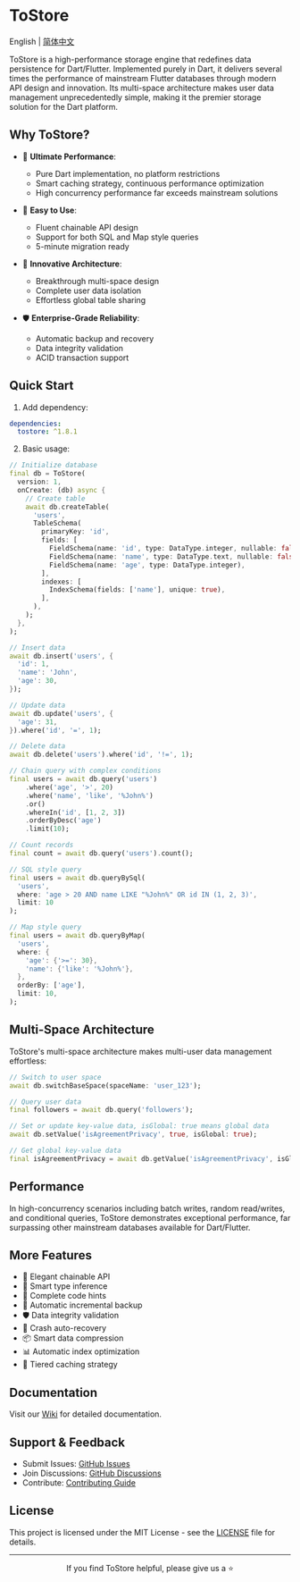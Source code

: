 # ToStore

English | [简体中文](README.md)

ToStore is a high-performance storage engine that redefines data persistence for Dart/Flutter. Implemented purely in Dart, it delivers several times the performance of mainstream Flutter databases through modern API design and innovation. Its multi-space architecture makes user data management unprecedentedly simple, making it the premier storage solution for the Dart platform.

## Why ToStore?

- 🚀 **Ultimate Performance**: 
  - Pure Dart implementation, no platform restrictions
  - Smart caching strategy, continuous performance optimization
  - High concurrency performance far exceeds mainstream solutions

- 🎯 **Easy to Use**: 
  - Fluent chainable API design
  - Support for both SQL and Map style queries
  - 5-minute migration ready

- 🔄 **Innovative Architecture**: 
  - Breakthrough multi-space design
  - Complete user data isolation
  - Effortless global table sharing

- 🛡️ **Enterprise-Grade Reliability**: 
  - Automatic backup and recovery
  - Data integrity validation
  - ACID transaction support

## Quick Start

1. Add dependency:

```yaml
dependencies:
  tostore: ^1.8.1
```

2. Basic usage:

```dart
// Initialize database
final db = ToStore(
  version: 1,
  onCreate: (db) async {
    // Create table
    await db.createTable(
      'users',
      TableSchema(
        primaryKey: 'id',
        fields: [
          FieldSchema(name: 'id', type: DataType.integer, nullable: false),
          FieldSchema(name: 'name', type: DataType.text, nullable: false),
          FieldSchema(name: 'age', type: DataType.integer),
        ],
        indexes: [
          IndexSchema(fields: ['name'], unique: true),
        ],
      ),
    );
  },
);

// Insert data
await db.insert('users', {
  'id': 1,
  'name': 'John',
  'age': 30,
});

// Update data
await db.update('users', {
  'age': 31,
}).where('id', '=', 1);

// Delete data
await db.delete('users').where('id', '!=', 1);

// Chain query with complex conditions
final users = await db.query('users')
    .where('age', '>', 20)
    .where('name', 'like', '%John%')
    .or()
    .whereIn('id', [1, 2, 3])
    .orderByDesc('age')
    .limit(10);

// Count records
final count = await db.query('users').count();

// SQL style query
final users = await db.queryBySql(
  'users',
  where: 'age > 20 AND name LIKE "%John%" OR id IN (1, 2, 3)',
  limit: 10
);

// Map style query
final users = await db.queryByMap(
  'users',
  where: {
    'age': {'>=': 30},
    'name': {'like': '%John%'},
  },
  orderBy: ['age'],
  limit: 10,
);
```

## Multi-Space Architecture

ToStore's multi-space architecture makes multi-user data management effortless:

```dart
// Switch to user space
await db.switchBaseSpace(spaceName: 'user_123');

// Query user data
final followers = await db.query('followers');

// Set or update key-value data, isGlobal: true means global data
await db.setValue('isAgreementPrivacy', true, isGlobal: true);

// Get global key-value data
final isAgreementPrivacy = await db.getValue('isAgreementPrivacy', isGlobal: true);
```

## Performance

In high-concurrency scenarios including batch writes, random read/writes, and conditional queries, ToStore demonstrates exceptional performance, far surpassing other mainstream databases available for Dart/Flutter.

## More Features

- 💫 Elegant chainable API
- 🎯 Smart type inference
- 📝 Complete code hints
- 🔐 Automatic incremental backup
- 🛡️ Data integrity validation
- 🔄 Crash auto-recovery
- 📦 Smart data compression
- 📊 Automatic index optimization
- 💾 Tiered caching strategy

## Documentation

Visit our [Wiki](https://github.com/tocreator/tostore) for detailed documentation.

## Support & Feedback

- Submit Issues: [GitHub Issues](https://github.com/tocreator/tostore/issues)
- Join Discussions: [GitHub Discussions](https://github.com/tocreator/tostore/discussions)
- Contribute: [Contributing Guide](CONTRIBUTING.md)

## License

This project is licensed under the MIT License - see the [LICENSE](LICENSE) file for details.

---

<p align="center">If you find ToStore helpful, please give us a ⭐️</p> 